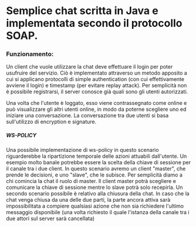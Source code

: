 # Semplice chat scritta in Java e implementata secondo il protocollo SOAP.

### Funzionamento:

Un client che vuole utilizzare la chat deve effettuare il login per poter usufruire del servizio. Ciò è implementato attraverso un metodo apposito a cui si applicano protocolli di simple authentication (con cui effettivamente avviene il login) e timestamp (per evitare replay attack).
Per semplicità non è possibile registrarsi, il server conosce già quali sono gli utenti autorizzati.

Una volta che l'utente è loggato, esso viene contrassegnato come online e può visualizzare gli altri utenti online, in modo da poterne scegliere uno ed iniziare una conversazione.
La conversazione tra due utenti si basa sull'utilizzo di encryption e signature.

##### WS-POLICY

Una possibile implementazione di ws-policy in questo scenario riguarderebbe la ripartizione temporale delle azioni attuabili dall'utente. Un esempio molto banale potrebbe essere la scelta della chiave di sessione per il canale tra i due client. In questo scenario avremo un client "master", che prende le decisioni, e uno "slave", che le subisce. Per semplicità diamo a chi comincia la chat il ruolo di master. Il client master potrà scegliere e comunicare la chiave di sessione mentre lo slave potrà solo recepirla.
Un secondo scenario possibile è relativo alla chiusura della chat. In caso che la chat venga chiusa da una delle due parti, la parte ancora attiva sarà impossibilitata a compiere qualsiasi azione che non sia richiedere l'ultimo messaggio disponibile (una volta richiesto il quale l'istanza della canale tra i due attori sul server sarà cancellata)

